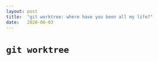 ```yaml
---
layout: post
title:  "git worktree: where have you been all my life?"
date:   2020-06-03
---
```


# `git worktree`